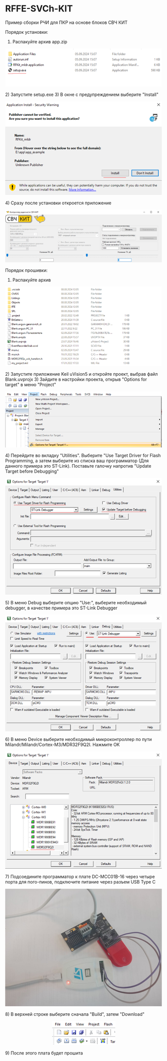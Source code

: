 # RFFE-SVCh-KIT
Пример сборки РЧИ для ПКР на основе блоков СВЧ КИТ


Порядок установки:
1) Распакуйте архив app.zip
<p align="center">
  <img width="" height="" src="/media/app install.png">
</p>
2) Запустите setup.exe
3) В окне с предупреждением выберите "Install"
<p align="center">
  <img width="" height="" src="/media/app install2.png">
</p>
4) Сразу после установки откроется приложение
<p align="center">
  <img width="" height="" src="/media/app install3.png">
</p>


Порядок прошивки:
1) Распакуйте архив 
<p align="center">
  <img width="" height="" src="/media/firmware.png">
</p>
2) Запустите приложение Keil uVision5 и откройте проект, выбрав файл Blank.uvprojx
3) Зайдите в настройки проекта, открыв "Options for target" в меню "Project" 
 <p align="center">
  <img width="" height="" src="/media/firmware2.png">
</p>
4) Перейдите во вкладку "Utilities". Выберите "Use Target Driver for Flash Programming, а затем выберите из списка ваш программатор (Для данного примера это ST-Link). Поставьте галочку напротив "Update Target before Debugging"
 <p align="center">
  <img width="" height="" src="/media/firmware4.png">
</p>
5) В меню Debug выберите опцию "Use:", выберите необходимый debugger, в качестве примера это ST-Link Debugger
 <p align="center">
  <img width="" height="" src="/media/firmware6.png">
</p>
6) В меню Device выберите необходимый микроконтроллер по пути Milandr/Milandr/Cortex-M3/MDR32F9Q2I. Нажмите OK
 <p align="center">
  <img width="" height="" src="/media/firmware5.png">
</p>
7) Подсоедините программатор к плате DC-MCC01B-16 через четыре порта для пого-пинов, подключите питание через разъем USB Type C
<p align="center">
  <img width="" height="" src="/media/firmware2.jpg">
</p>
8) В верхней строке выберите сначала "Build", затем "Download"
 <p align="center">
  <img width="" height="" src="/media/firmware3.png">
</p>
9) После этого плата будет прошита
